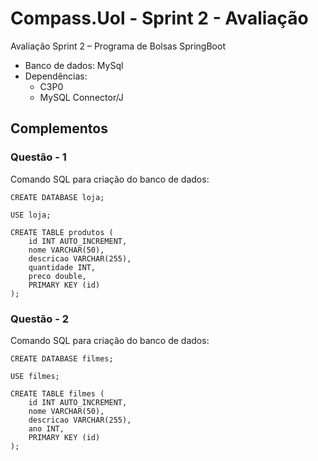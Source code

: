 # Compass.Uol - Sprint 2 - Avaliação

Avaliação Sprint 2 – Programa de Bolsas SpringBoot
- Banco de dados: MySql
- Dependências:
  - C3P0 <!-- https://mvnrepository.com/artifact/com.mchange/c3p0 -->
  - MySQL Connector/J <!-- https://mvnrepository.com/artifact/mysql/mysql-connector-java -->


## Complementos
### Questão - 1

Comando SQL para criação do banco de dados:

    CREATE DATABASE loja;
    
    USE loja;
    
    CREATE TABLE produtos (
        id INT AUTO_INCREMENT,
        nome VARCHAR(50),
        descricao VARCHAR(255),
        quantidade INT,
        preco double,
        PRIMARY KEY (id)
    );

### Questão - 2

Comando SQL para criação do banco de dados:

    CREATE DATABASE filmes;
    
    USE filmes;
    
    CREATE TABLE filmes (
        id INT AUTO_INCREMENT,
        nome VARCHAR(50),
        descricao VARCHAR(255),
        ano INT,
        PRIMARY KEY (id)
    );